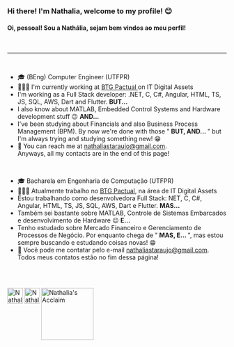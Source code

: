 ### Hi there! I'm Nathalia, welcome to my profile! :blush:
#### Oi, pessoal! Sou a Nathália, sejam bem vindos ao meu perfil!
<br>
<hr>
<br>

- :mortar_board: (BEng) Computer Engineer (UTFPR)
-  👩🏼‍💻 I'm currently working at <a target="_blank" href="https://www.btgpactual.com"/> BTG Pactual </a> on IT Digital Assets
- I'm working as a Full Stack developer: .NET, C, C#, Angular, HTML, TS, JS, SQL, AWS, Dart and Flutter. <strong> BUT... </strong>
- I also know about MATLAB, Embedded Control Systems and Hardware development stuff :wink: <strong> AND... </strong>
- I've been studying about Financials and also Business Process Management (BPM). By now we're done with those "<strong> BUT, AND... </strong>" but I'm always trying and studying something new! :grin:
- :email: You can reach me at nathaliastaraujo@gmail.com.
<br>Anyways, all my contacts are in the end of this page!


<br>

- :mortar_board: Bacharela em Engenharia de Computação (UTFPR)
-  👩🏼‍💻 Atualmente trabalho no <a target="_blank" href="https://www.btgpactual.com"/> BTG Pactual</a>, na área de IT Digital Assets
- Estou trabalhando como desenvolvedora Full Stack: NET, C, C#, Angular, HTML, TS, JS, SQL, AWS, Dart e Flutter. <strong> MAS... </strong>
- Também sei bastante sobre MATLAB, Controle de Sistemas Embarcados e desenvolvimento de Hardware :wink: <strong> E... </strong>
- Tenho estudado sobre Mercado Financeiro e Gerenciamento de Processos de Negócio. Por enquanto chega de "<strong> MAS, E... </strong>", mas estou sempre buscando e estudando coisas novas! :grin:
- :email: Você pode me contatar pelo e-mail nathaliastaraujo@gmail.com.
<br>Todos meus contatos estão no fim dessa página!

<br><br>

<a target="_blank" href="http://buscatextual.cnpq.br/buscatextual/visualizacv.do?id=K4998132Y4&tokenCaptchar=03AGdBq25MlUofdlNsyQv9bT6BKLC2f-zYJP064U1-IUW8XhusbGtvKhdWRf10LpCw_UlE_RWiyxgdFoxBCkKXVIdn43GXA81e8YqS1BjMbt6NIDDcxaoM34h-PCbUpB8D-Dq0VUBehfMRVlgUE45mUne6kGzGEIETKMf-lVRUp4bJziaeUKI_GykCqAi3TKTvVUbB5JJ1PeqPfjbV0iG8Fn7FUVgsut8Rkbd4sMR2i0FLCnqKV6cHLhcFP56hC4fo6Av7q53RrjxmYxuyh3YBnbxKo8-pB7xromgQcu3KLLYeEf0G0W03zhy4waoBWrQH4TbR5GpfpxTm4s5DBtyDk883KBYopnO1a9pMBm6eJWHoQcphhO2HORpomuYzjLsHPMHWS-wA1FUB4I79hZmPFax4N4Gdw4XxtyIz8nTv4mdeSBNHLehpyH9DU8Tc2hocjZdBozaFcyYv6BKHAbeLuACs93YVrGCGxA">
  <img align="left" alt="Nathalia's Lattes CV" width="36px" src="https://etcaeterahome.files.wordpress.com/2020/06/9e287-logo-lattes.png?w=640" />
</a>
<a target="_blank" href="https://www.linkedin.com/in/nathaliastaraujo/">
  <img align="left" alt="Nathalia's LinkedIn" width="36px" src="https://cdn0.iconfinder.com/data/icons/social-circle-3/72/Linkedin-512.png" />
</a>
<a target="_blank" href="https://www.youracclaim.com/users/nathaliastaraujo/badges">
  <img align="left" alt="Nathalia's Acclaim" width="120px" src="https://encrypted-tbn0.gstatic.com/images?q=tbn:ANd9GcRKGYamsogSN2rE-Do02KTdhLosgqKJEPYg8g&usqp=CAU" />
</a>
